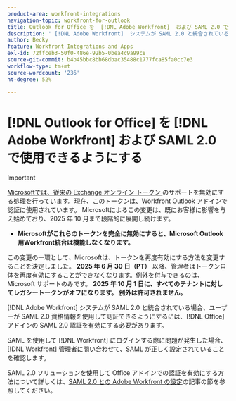 ```yaml
---
product-area: workfront-integrations
navigation-topic: workfront-for-outlook
title: Outlook for Office を  [!DNL Adobe Workfront]  および SAML 2.0 で使用できるようにする
description: ' [!DNL Adobe Workfront]  システムが SAML 2.0 と統合されている場合、ユーザーが SAML 2.0 資格情報を使用して認証できるようにするには、Office アドインの SAML 2.0 認証を有効にする必要があります。'
author: Becky
feature: Workfront Integrations and Apps
exl-id: 72ffceb3-50f0-486e-92b5-0bea4c9a99c8
source-git-commit: b4b45bbc8bb68dbac35488c1777fca85fa0cc7e3
workflow-type: tm+mt
source-wordcount: '236'
ht-degree: 52%

---
```


# [!DNL Outlook for Office] を [!DNL Adobe Workfront] および SAML 2.0 で使用できるようにする

>[!IMPORTANT]
>
>[Microsoftでは、従来の Exchange オンライン トークン ](https://learn.microsoft.com/en-us/office/dev/add-ins/outlook/faq-nested-app-auth-outlook-legacy-tokens) のサポートを無効にする処理を行っています。現在、このトークンは、Workfront Outlook アドインで認証に使用されています。 Microsoftによるこの変更は、既にお客様に影響を与え始めており、2025 年 10 月まで段階的に展開し続けます。
>
>* **Microsoftがこれらのトークンを完全に無効にすると、Microsoft Outlook 用Workfront統合は機能しなくなります。**
>
>この変更の一環として、Microsoftは、トークンを再度有効にする方法を変更することを決定しました。 **2025 年 6 月 30 日（PT）** 以降、管理者はトークン自体を再度有効にすることができなくなります。例外を付与できるのは、Microsoft サポートのみです。 **2025 年 10 月 1 日に、すべてのテナントに対してレガシートークンがオフになります。 例外は許可されません。**


[!DNL Adobe Workfront] システムが SAML 2.0 と統合されている場合、ユーザーが SAML 2.0 資格情報を使用して認証できるようにするには、[!DNL Office] アドインの SAML 2.0 認証を有効にする必要があります。

SAML を使用して [!DNL Workfront] にログインする際に問題が発生した場合、[!DNL Workfront] 管理者に問い合わせて、SAML が正しく設定されていることを確認します。

SAML 2.0 ソリューションを使用して Office アドインでの認証を有効にする方法について詳しくは、[SAML 2.0 との Adobe Workfront の設定](../../administration-and-setup/add-users/single-sign-on/configure-workfront-saml-2.md)の記事の節を参照してください。
